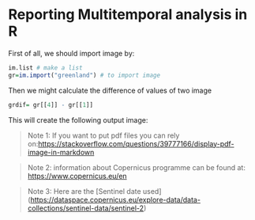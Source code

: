 # Reporting Multitemporal analysis in R

First of all, we should import image by: 

``` r
im.list # make a list
gr=im.import("greenland") # to import image

```
Then we might calculate the difference of values of two image
``` r
grdif= gr[[4]] - gr[[1]]
```

This will create the following output image:
<img scr="../Pics/difgreen.jpeg" widht=100% />


>Note 1: If you want to put pdf files you can rely on:https://stackoverflow.com/questions/39777166/display-pdf-image-in-markdown

>Note 2: information about Copernicus programme can be found at: https://www.copernicus.eu/en

>Note 3: Here are the [Sentinel date used] (https://dataspace.copernicus.eu/explore-data/data-collections/sentinel-data/sentinel-2)
